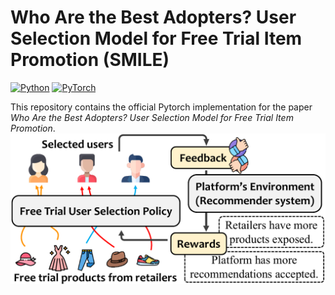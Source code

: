 # Who Are the Best Adopters? User Selection Model for Free Trial Item Promotion (SMILE)
[![Python](https://img.shields.io/badge/python-3.9-blue.svg)](https://www.python.org/)
[![PyTorch](https://img.shields.io/badge/pytorch-1.9.0+cu111-%237732a8)](https://pytorch.org/)

This repository contains the official Pytorch implementation for the paper *Who Are the Best Adopters? User Selection Model for Free Trial Item Promotion*. 
<img src="figures/freetrial.pdf" alt="introduction" style="zoom:100%;" />
